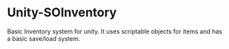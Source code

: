 # Unity-SOInventory
Basic Inventory system for unity. It uses scriptable objects for items and has a basic save/load system.
